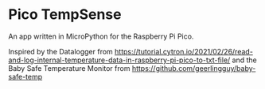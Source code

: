 # Pico TempSense

An app written in MicroPython for the Raspberry Pi Pico.

Inspired by the Datalogger from https://tutorial.cytron.io/2021/02/26/read-and-log-internal-temperature-data-in-raspberry-pi-pico-to-txt-file/ and the Baby Safe Temperature Monitor from https://github.com/geerlingguy/baby-safe-temp
